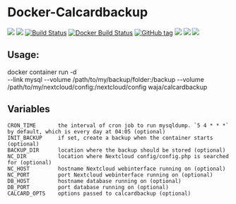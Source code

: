 # Docker-Calcardbackup

[![](https://images.microbadger.com/badges/version/waja/calcardbackup.svg)](https://hub.docker.com/r/waja/calcardbackup/)
[![](https://images.microbadger.com/badges/image/waja/calcardbackup.svg)](https://hub.docker.com/r/waja/calcardbackup/)
[![Build Status](https://travis-ci.org/Cyconet/docker-calcardbackup.svg?branch=development)](https://travis-ci.org/Cyconet/docker-calcardbackup)
[![Docker Build Status](https://img.shields.io/docker/build/waja/calcardbackup.svg)](https://hub.docker.com/r/waja/calcardbackup/)
[![GitHub tag](https://img.shields.io/github/tag/Cyconet/docker-calcardbackup.svg)](https://github.com/Cyconet/docker-calcardbackup/tags)
[![](https://img.shields.io/docker/pulls/waja/calcardbackup.svg)](https://hub.docker.com/r/waja/calcardbackup/)
[![](https://img.shields.io/docker/stars/waja/calcardbackup.svg)](https://hub.docker.com/r/waja/calcardbackup/)
[![](https://img.shields.io/docker/automated/waja/calcardbackup.svg)](https://hub.docker.com/r/waja/calcardbackup/)

## Usage:

  docker container run -d \
    --link mysql
    --volume /path/to/my/backup/folder:/backup
    --volume /path/to/my/nextcloud/config:/nextcloud/config
    waja/calcardbackup

## Variables

    CRON_TIME       the interval of cron job to run mysqldump. `5 4 * * *` by default, which is every day at 04:05 (optional)
    INIT_BACKUP     if set, create a backup when the container starts (optional)
    BACKUP_DIR      location where the backup should be stored (optional)
    NC_DIR          location where Nextcloud config/config.php is searched for (optional)
    NC_HOST         hostname Nextcloud webinterface running on (optional)
    NC_PORT         port Nextcloud webinterface running on (optional)
    DB_HOST         hostname database running on (optional)
    DB_PORT         port database running on (optional)
    CALCARD_OPTS    options passed to calcardbackup (optional)
